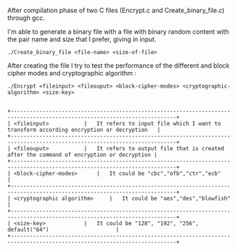 After compilation phase of two C files (Encrypt.c and Create_binary_file.c) through gcc.

I'm able to generate a binary file with a file with binary random content with the pair name and size that I prefer, giving in input.
			
	./Create_binary_file <file-name> <size-of-file>


After creating the file I try to test the performance of the different and block cipher modes and cryptographic algorithm :

	./Encrypt <fileinput> <fileouput> <block-cipher-modes> <cryptographic-algorithm> <size-key>


	+--------------------------------------------------------------------------------------------------------------------------+
	| <fileinput>			|   It refers to input file which I want to transform according encryption or decryption   |
	+--------------------------------------------------------------------------------------------------------------------------+
	| <fileouput> 			|   It refers to output file that is created after the command of encryption or decryption |
	+--------------------------------------------------------------------------------------------------------------------------+
	| <block-cipher-modes> 		|   It could be "cbc","ofb","ctr","ecb"							   |
	+--------------------------------------------------------------------------------------------------------------------------+
	| <cryptographic algorithm>     |   It could be "aes","des","blowfish"							   |
	+--------------------------------------------------------------------------------------------------------------------------+
	| <size-key> 			|   It could be "128", "192", "256", default("64")					   |
	+--------------------------------------------------------------------------------------------------------------------------+
			
